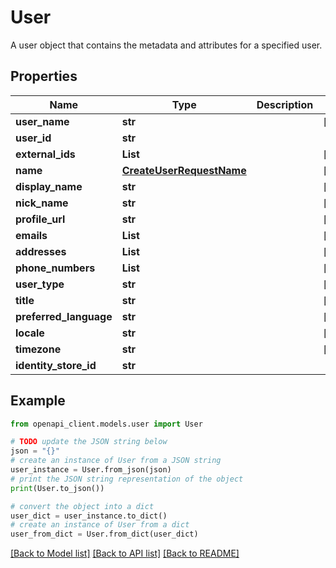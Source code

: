 # User

A user object that contains the metadata and attributes for a specified user.

## Properties

Name | Type | Description | Notes
------------ | ------------- | ------------- | -------------
**user_name** | **str** |  | [optional] 
**user_id** | **str** |  | 
**external_ids** | **List** |  | [optional] 
**name** | [**CreateUserRequestName**](CreateUserRequestName.md) |  | [optional] 
**display_name** | **str** |  | [optional] 
**nick_name** | **str** |  | [optional] 
**profile_url** | **str** |  | [optional] 
**emails** | **List** |  | [optional] 
**addresses** | **List** |  | [optional] 
**phone_numbers** | **List** |  | [optional] 
**user_type** | **str** |  | [optional] 
**title** | **str** |  | [optional] 
**preferred_language** | **str** |  | [optional] 
**locale** | **str** |  | [optional] 
**timezone** | **str** |  | [optional] 
**identity_store_id** | **str** |  | 

## Example

```python
from openapi_client.models.user import User

# TODO update the JSON string below
json = "{}"
# create an instance of User from a JSON string
user_instance = User.from_json(json)
# print the JSON string representation of the object
print(User.to_json())

# convert the object into a dict
user_dict = user_instance.to_dict()
# create an instance of User from a dict
user_from_dict = User.from_dict(user_dict)
```
[[Back to Model list]](../README.md#documentation-for-models) [[Back to API list]](../README.md#documentation-for-api-endpoints) [[Back to README]](../README.md)


